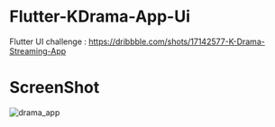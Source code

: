 # Flutter-KDrama-App-Ui
Flutter UI challenge :
https://dribbble.com/shots/17142577-K-Drama-Streaming-App
 # ScreenShot
 
![drama_app](https://user-images.githubusercontent.com/54742205/179354730-c0fea5cf-d2cc-4d2e-aa54-7068d73a8db2.png)


